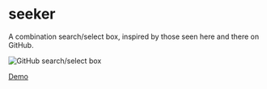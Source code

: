 seeker
======

A combination search/select box, inspired by those seen here and there on GitHub.

![GitHub search/select box](https://dl.dropboxusercontent.com/u/26194775/img/github-search-select.png)

[Demo](http://nickb1080.github.io/seeker/)
